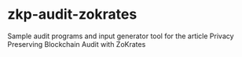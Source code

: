 # zkp-audit-zokrates
Sample audit programs and input generator tool for the article Privacy Preserving Blockchain Audit with ZoKrates
